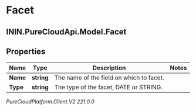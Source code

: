 # Facet

## ININ.PureCloudApi.Model.Facet

## Properties

|Name | Type | Description | Notes|
|------------ | ------------- | ------------- | -------------|
| **Name** | **string** | The name of the field on which to facet. | |
| **Type** | **string** | The type of the facet, DATE or STRING. | |



_PureCloudPlatform.Client.V2 221.0.0_
